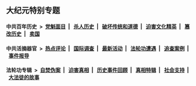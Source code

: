 ## 大纪元特别专题

#### 中共百年历史 &nbsp;>&nbsp; [党魁面目](indexes/nf1176107/README.md?05280430) &nbsp;| &nbsp; [杀人历史](indexes/nf1176106/README.md?05280430) &nbsp;| &nbsp; [破坏传统和道德](indexes/nf1176106/README.md?05280430) &nbsp;| &nbsp; [迫害文化精英](indexes/nf1176111/README.md?05280430) &nbsp;| &nbsp; [篡改历史](indexes/nf1176115/README.md?05280430) &nbsp;| &nbsp; [卖国](indexes/nf1176117/README.md?05280430) 

#### 中共活摘器官 &nbsp;>&nbsp; [热点评论](indexes/nf5879/README.md?05280430) &nbsp;| &nbsp; [国际调查](indexes/nf5947/README.md?05280430) &nbsp;| &nbsp; [最新活动](indexes/nf5883/README.md?05280430) &nbsp;| &nbsp; [法轮功遭遇](indexes/nf5881/README.md?05280430) &nbsp;| &nbsp; [追查案例](indexes/nf5880/README.md?05280430) &nbsp;| &nbsp; [事件报导](indexes/nf5877/README.md?05280430) 

#### 法轮功专辑 &nbsp;>&nbsp; [自焚伪案](indexes/nf5562/README.md?05280430) &nbsp;| &nbsp; [迫害真相](indexes/nf4379/README.md?05280430) &nbsp;| &nbsp; [历史事件回顾](indexes/nf5793/README.md?05280430) &nbsp;| &nbsp; [真相特辑](indexes/nf4389/README.md?05280430) &nbsp;| &nbsp; [社会支持](indexes/nf4386/README.md?05280430) &nbsp;| &nbsp; [大法徒的故事](indexes/nf1147481/README.md?05280430) 
